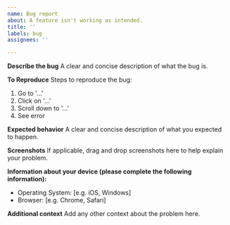```yaml
---
name: Bug report
about: A feature isn't working as intended.
title: ''
labels: bug
assignees: ''

---
```


**Describe the bug**
A clear and concise description of what the bug is.

**To Reproduce**
Steps to reproduce the bug:
1. Go to '...'
2. Click on '...'
3. Scroll down to '...'
4. See error

**Expected behavior**
A clear and concise description of what you expected to happen.

**Screenshots**
If applicable, drag and drop screenshots here to help explain your problem.

**Information about your device (please complete the following information):**
 - Operating System: [e.g. iOS, Windows]
 - Browser: [e.g. Chrome, Safari]

**Additional context**
Add any other context about the problem here.
